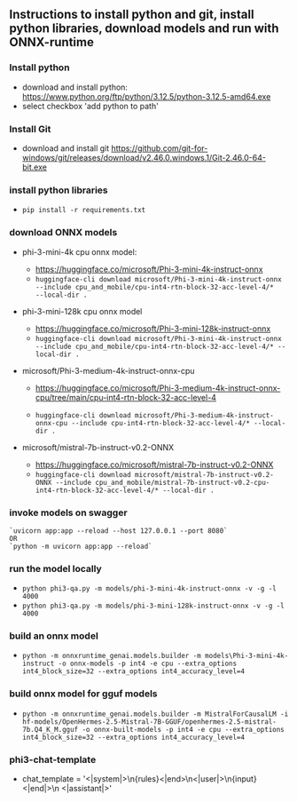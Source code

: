 ## Instructions to install python and git, install python libraries, download models and run with ONNX-runtime

### Install python
- download and install python: https://www.python.org/ftp/python/3.12.5/python-3.12.5-amd64.exe
- select checkbox 'add python to path'

### Install Git
- download and install git https://github.com/git-for-windows/git/releases/download/v2.46.0.windows.1/Git-2.46.0-64-bit.exe

### install python libraries
- `pip install -r requirements.txt`

### download ONNX models
- phi-3-mini-4k cpu onnx model:
    - https://huggingface.co/microsoft/Phi-3-mini-4k-instruct-onnx
    - `huggingface-cli download microsoft/Phi-3-mini-4k-instruct-onnx --include cpu_and_mobile/cpu-int4-rtn-block-32-acc-level-4/*    --local-dir .`
- phi-3-mini-128k cpu onnx model
    - https://huggingface.co/microsoft/Phi-3-mini-128k-instruct-onnx
    - `huggingface-cli download microsoft/Phi-3-mini-4k-instruct-onnx --include cpu_and_mobile/cpu-int4-rtn-block-32-acc-level-4/* --local-dir .`

- microsoft/Phi-3-medium-4k-instruct-onnx-cpu
    - https://huggingface.co/microsoft/Phi-3-medium-4k-instruct-onnx-cpu/tree/main/cpu-int4-rtn-block-32-acc-level-4

    - `huggingface-cli download microsoft/Phi-3-medium-4k-instruct-onnx-cpu --include cpu-int4-rtn-block-32-acc-level-4/* --local-dir .`

- microsoft/mistral-7b-instruct-v0.2-ONNX
    - https://huggingface.co/microsoft/mistral-7b-instruct-v0.2-ONNX
    - `huggingface-cli download microsoft/mistral-7b-instruct-v0.2-ONNX --include cpu_and_mobile/mistral-7b-instruct-v0.2-cpu-int4-rtn-block-32-acc-level-4/* --local-dir .`

### invoke models on swagger
    `uvicorn app:app --reload --host 127.0.0.1 --port 8080`
    OR
    `python -m uvicorn app:app --reload`

### run the model locally
- `python phi3-qa.py -m models/phi-3-mini-4k-instruct-onnx -v -g -l 4000`
- `python phi3-qa.py -m models/phi-3-mini-128k-instruct-onnx -v -g -l 4000`

### build an onnx model
- `python -m onnxruntime_genai.models.builder -m models\Phi-3-mini-4k-instruct -o onnx-models -p int4 -e cpu --extra_options int4_block_size=32 --extra_options int4_accuracy_level=4`

### build onnx model for gguf models
-  `python -m onnxruntime_genai.models.builder -m MistralForCausalLM -i hf-models/OpenHermes-2.5-Mistral-7B-GGUF/openhermes-2.5-mistral-7b.Q4_K_M.gguf -o onnx-built-models -p int4 -e cpu --extra_options int4_block_size=32 --extra_options int4_accuracy_level=4`

### phi3-chat-template
- chat_template = '<|system|>\n{rules}<|end>\n<|user|>\n{input}<|end|>\n   <|assistant|>'
